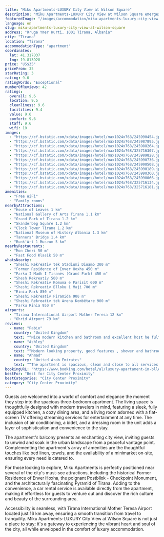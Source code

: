 ```yaml
---
title: "Miku Apartments-LUXURY City View at Wilson Square"
description: "Miku Apartments-LUXURY City View at Wilson Square emerges as a serene oasis amidst the vibrant cityscape, offering a tranquil retreat with its quiet street views, just a stone's throw away from the heart of the action."
featuredImage: "/images/accommodation/miku-apartments-luxury-city-view-at-wilson-square-245990454.jpg"
language: en
slug: miku-apartments-luxury-city-view-at-wilson-square
address: "Rruga Ymer Kurti, 1001 Tirana, Albania"
city: "Tirana"
location: "Tirana"
accommodationType: "apartment"
coordinates:
  lat: 41.317837
  lng: 19.813928
price: "US$35"
priceFrom: 35
starRating: 3
rating: 9.6
ratingWords: "Exceptional"
numberOfReviews: 42
ratings:
  overall: 9.6
  location: 9.5
  cleanliness: 9.6
  facilities: 9.4
  value: 9.6
  comfort: 9.6
  staff: 9.6
  wifi: 10
images:
  - "https://cf.bstatic.com/xdata/images/hotel/max1024x768/245990454.jpg?k=db94d7ab437ca6e071e2e1e7f515855f41328d00b17dacb1bc589fcda9d4d572&o=&hp=1"
  - "https://cf.bstatic.com/xdata/images/hotel/max1024x768/245987895.jpg?k=a68d8044d0da735f6bba07703d05ef528c26b6ba13782bf7cc1d8965a10cc1f1&o=&hp=1"
  - "https://cf.bstatic.com/xdata/images/hotel/max1024x768/245988264.jpg?k=4a9290cfcbe07a134201bea0a2d51efdce4869806d80173dcb746b6c537c18e7&o=&hp=1"
  - "https://cf.bstatic.com/xdata/images/hotel/max1024x768/325716307.jpg?k=def6dcdc413ed19dad922c6b419316bae5aabe1136936ed1b17cd9cded178797&o=&hp=1"
  - "https://cf.bstatic.com/xdata/images/hotel/max1024x768/245989828.jpg?k=cc9384fd9a793410a8cf5fa5c695cf473d1fb5d77c3a3f32fe5d67fb55b2c1c6&o=&hp=1"
  - "https://cf.bstatic.com/xdata/images/hotel/max1024x768/245990736.jpg?k=c03b00937d7a062509c55e1f86aaf88f8eb422436969a9d978d5159fda4670ab&o=&hp=1"
  - "https://cf.bstatic.com/xdata/images/hotel/max1024x768/245990508.jpg?k=1638f50281f816140351cb4b603fcb3257b3b4847f4517358c95913125846b1e&o=&hp=1"
  - "https://cf.bstatic.com/xdata/images/hotel/max1024x768/245990189.jpg?k=67d6fd554a6a3a8c6e0913e2ae27ab5c890d0461a3b10f5e097ef18aeade8deb&o=&hp=1"
  - "https://cf.bstatic.com/xdata/images/hotel/max1024x768/245990360.jpg?k=470fcc8e04d13e634c49243b19d9f85c4b97a82b0aaa18d13fa4524b5d1b3884&o=&hp=1"
  - "https://cf.bstatic.com/xdata/images/hotel/max1024x768/245990066.jpg?k=e78a508997eb94126531823b4a5dc652ea37858baf5e83305ce8dd68c3152189&o=&hp=1"
  - "https://cf.bstatic.com/xdata/images/hotel/max1024x768/325716134.jpg?k=ef825471bb742e4fd37f57236586efe356dc633e5bf5f4d786005d292219a66e&o=&hp=1"
  - "https://cf.bstatic.com/xdata/images/hotel/max1024x768/325716181.jpg?k=1af6e2f8c9293750799bac4643e59a3bbf9ea1dd1edf0131da523ae2df6fb95c&o=&hp=1"
amenities:
  - "Free WiFi"
  - "Family rooms"
nearbyAttractions:
  - "House of Leaves 1 km"
  - "National Gallery of Arts Tirana 1.1 km"
  - "Grand Park of Tirana 1.2 km"
  - "Skanderbeg Square 1.2 km"
  - "Clock Tower Tirana 1.2 km"
  - "National Museum of History Albania 1.3 km"
  - "Tanners' Bridge 1.4 km"
  - "Bunk'Art 1 Museum 5 km"
nearbyRestaurants:
  - "Mon Cheri 50 m"
  - "Fast Food Klasik 50 m"
whatsNearby:
  - "Sheshi Rekreativ tek Stadiumi Dinamo 300 m"
  - "Former Residence of Enver Hoxha 450 m"
  - "Parku I Madh I Tiranës (Grand Park) 450 m"
  - "Shesh Rekreativ 500 m"
  - "Sheshi Rekreativ Komuna e Parisit 600 m"
  - "Sheshi Rekreativ Blloku 1 Maji 700 m"
  - "Rinia Park 850 m"
  - "Sheshi Rekreativ Piramida 900 m"
  - "Sheshi Rekreativ tek Arena Kombëtare 900 m"
  - "Parku Rinia 950 m"
airports:
  - "Tirana International Airport Mother Teresa 12 km"
  - "Ohrid Airport 79 km"
reviews:
  - name: "Fabio"
    country: "United Kingdom"
    text: "“Nice modern kitchen and bathroom and excellent host he fulfilled all our needs”"
  - name: "Ashley"
    country: "United Kingdom"
    text: "“Modern looking property, good features , shower and bathroom very good. Good location near to the Blloku. Fantastic host, very informative and helpful.”"
  - name: "Ahmad"
    country: "United Arab Emirates"
    text: "“The apartment is spacious, clean and close to all services .. And Lorin was very helpful with us .. Thank you from the heart”"
bookingURL: "https://www.booking.com/hotel/al/luxury-apartament-in-blloku-area-nr-2.en-gb.html?aid=8035640"
bestFor: "Best for City Center Proximity"
bestCategories: "City Center Proximity"
category: "City Center Proximity"
---
```


Guests are welcomed into a world of comfort and elegance the moment they step into the spacious three-bedroom apartment. The living space is thoughtfully designed with modern travelers in mind, featuring a sleek, fully equipped kitchen, a cozy dining area, and a living room adorned with a flat-screen TV offering streaming services for entertainment at any time. The inclusion of air conditioning, a bidet, and a dressing room in the unit adds a layer of sophistication and convenience to the stay.

The apartment's balcony presents an enchanting city view, inviting guests to unwind and soak in the urban landscape from a peaceful vantage point. Complementing the apartment's array of amenities are the thoughtful touches like bed linen, towels, and the availability of a minimarket on-site, ensuring every need is catered to.

For those looking to explore, Miku Apartments is perfectly positioned near several of the city's must-see attractions, including the historical Former Residence of Enver Hoxha, the poignant Postbllok - Checkpoint Monument, and the architecturally fascinating Pyramid of Tirana. Adding to the convenience, a car rental service is available directly from the apartment, making it effortless for guests to venture out and discover the rich culture and beauty of the surrounding area.

Accessibility is seamless, with Tirana International Mother Teresa Airport located just 16 km away, ensuring a smooth transition from travel to tranquility. Miku Apartments-LUXURY City View at Wilson Square is not just a place to stay; it's a gateway to experiencing the vibrant heart and soul of the city, all while enveloped in the comfort of luxury accommodation.